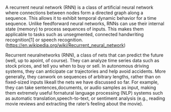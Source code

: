 
A recurrent neural network (RNN) is a class of artificial neural network where connections between nodes form a directed graph along a sequence. This allows it to exhibit temporal dynamic behavior for a time sequence. Unlike feedforward neural networks, RNNs can use their internal state (memory) to process sequences of inputs. This makes them applicable to tasks such as unsegmented, connected handwriting recognition[1] or speech recognition.(https://en.wikipedia.org/wiki/Recurrent_neural_network)


Recurrent neuralnetworks (RNN), a class of nets that can predict the future (well, up to apoint, of course). They can analyze time series data such as stock prices, and tell you when to buy or sell. In autonomous driving systems, they can
anticipate car trajectories and help avoid accidents. More generally, they canwork on sequences of arbitrary lengths, rather than on fixed-sized inputs likeall the nets we have discussed so far. For example, they can take sentences,documents, or audio samples as input, making them extremely useful fornatural language processing (NLP) systems such as automatic translation,speech-to-text, or sentiment analysis (e.g., reading movie reviews and extracting the rater’s feeling about the movie).

